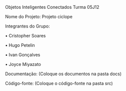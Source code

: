 Objetos Inteligentes Conectados
Turma 05J12


Nome do Projeto:  Projeto ciclope 

Integrantes do Grupo:

•	Cristopher Soares 

•	Hugo Petelin 

•	Ivan Gonçalves 

•	Joyce Miyazato



Documentação: (Coloque os documentos na pasta docs)

Código-fonte: (Coloque o código-fonte na pasta src)
